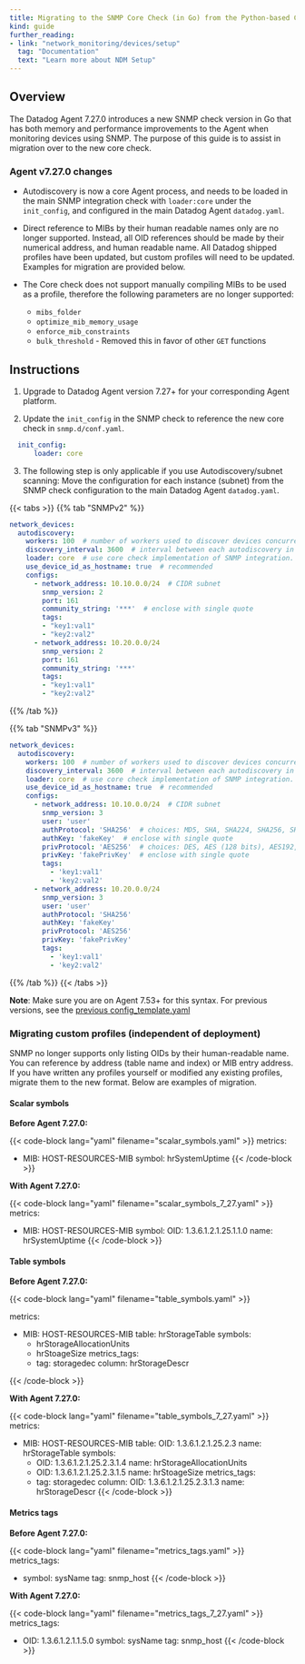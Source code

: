 ```yaml
---
title: Migrating to the SNMP Core Check (in Go) from the Python-based Check
kind: guide
further_reading:
- link: "network_monitoring/devices/setup"
  tag: "Documentation"
  text: "Learn more about NDM Setup"
---
```


## Overview

The Datadog Agent 7.27.0 introduces a new SNMP check version in Go that has both memory and performance improvements to the Agent when monitoring devices using SNMP. The purpose of this guide is to assist in migration over to the new core check.

### Agent v7.27.0 changes

- Autodiscovery is now a core Agent process, and needs to be loaded in the main SNMP integration check with `loader:core` under the `init_config`, and configured in the main Datadog Agent `datadog.yaml`.

- Direct reference to MIBs by their human readable names only are no longer supported. Instead, all OID references should be made by their numerical address, and human readable name. All Datadog shipped profiles have been updated, but custom profiles will need to be updated. Examples for migration are provided below.

- The Core check does not support manually compiling MIBs to be used as a profile, therefore the following parameters are no longer supported:
  - `mibs_folder`
  - `optimize_mib_memory_usage`
  - `enforce_mib_constraints`
  - `bulk_threshold` - Removed this in favor of other `GET` functions

## Instructions

1. Upgrade to Datadog Agent version 7.27+ for your corresponding Agent platform.

2. Update the `init_config` in the SNMP check to reference the new core check in `snmp.d/conf.yaml`.

``` yaml
  init_config:
      loader: core
```
3. The following step is only applicable if you use Autodiscovery/subnet scanning: Move the configuration for each instance (subnet) from the SNMP check configuration to the main Datadog Agent `datadog.yaml`.

{{< tabs >}}
{{% tab "SNMPv2" %}}

```yaml
network_devices:
  autodiscovery:
    workers: 100  # number of workers used to discover devices concurrently
    discovery_interval: 3600  # interval between each autodiscovery in seconds
    loader: core  # use core check implementation of SNMP integration. recommended
    use_device_id_as_hostname: true  # recommended
    configs:
      - network_address: 10.10.0.0/24  # CIDR subnet
        snmp_version: 2
        port: 161
        community_string: '***'  # enclose with single quote
        tags:
        - "key1:val1"
        - "key2:val2"
      - network_address: 10.20.0.0/24
        snmp_version: 2
        port: 161
        community_string: '***'
        tags:
        - "key1:val1"
        - "key2:val2"
```

{{% /tab %}}

{{% tab "SNMPv3" %}}

```yaml
network_devices:
  autodiscovery:
    workers: 100  # number of workers used to discover devices concurrently
    discovery_interval: 3600  # interval between each autodiscovery in seconds
    loader: core  # use core check implementation of SNMP integration. recommended
    use_device_id_as_hostname: true  # recommended
    configs:
      - network_address: 10.10.0.0/24  # CIDR subnet
        snmp_version: 3
        user: 'user'
        authProtocol: 'SHA256'  # choices: MD5, SHA, SHA224, SHA256, SHA384, SHA512
        authKey: 'fakeKey'  # enclose with single quote
        privProtocol: 'AES256'  # choices: DES, AES (128 bits), AES192, AES192C, AES256, AES256C
        privKey: 'fakePrivKey'  # enclose with single quote
        tags:
          - 'key1:val1'
          - 'key2:val2'
      - network_address: 10.20.0.0/24
        snmp_version: 3
        user: 'user'
        authProtocol: 'SHA256'
        authKey: 'fakeKey'
        privProtocol: 'AES256'
        privKey: 'fakePrivKey'
        tags:
          - 'key1:val1'
          - 'key2:val2'
```

{{% /tab %}}
{{< /tabs >}}

**Note**: Make sure you are on Agent 7.53+ for this syntax. For previous versions, see the [previous config_template.yaml][1]

### Migrating custom profiles (independent of deployment)

SNMP no longer supports only listing OIDs by their human-readable name. You can reference by address (table name and index) or MIB entry address. If you have written any profiles yourself or modified any existing profiles, migrate them to the new format. Below are examples of migration.

#### Scalar symbols

**Before Agent 7.27.0:**

{{< code-block lang="yaml" filename="scalar_symbols.yaml" >}}
metrics:
  - MIB: HOST-RESOURCES-MIB
    symbol: hrSystemUptime
{{< /code-block >}}

**With Agent 7.27.0:**

{{< code-block lang="yaml" filename="scalar_symbols_7_27.yaml" >}}
metrics:
  - MIB: HOST-RESOURCES-MIB
    symbol:
      OID: 1.3.6.1.2.1.25.1.1.0
      name: hrSystemUptime
{{< /code-block >}}

#### Table symbols

**Before Agent 7.27.0:**

{{< code-block lang="yaml" filename="table_symbols.yaml" >}}

metrics:
  - MIB: HOST-RESOURCES-MIB
    table: hrStorageTable
    symbols:
      - hrStorageAllocationUnits
      - hrStoageSize
    metrics_tags:
      - tag: storagedec
        column: hrStorageDescr

{{< /code-block >}}


**With Agent 7.27.0:**

{{< code-block lang="yaml" filename="table_symbols_7_27.yaml" >}}
metrics:
  - MIB: HOST-RESOURCES-MIB
    table:
      OID: 1.3.6.1.2.1.25.2.3
      name: hrStorageTable
    symbols:
      - OID: 1.3.6.1.2.1.25.2.3.1.4
        name: hrStorageAllocationUnits
      - OID: 1.3.6.1.2.1.25.2.3.1.5
        name: hrStoageSize
    metrics_tags:
      - tag: storagedec
        column:
          OID: 1.3.6.1.2.1.25.2.3.1.3
          name: hrStorageDescr
{{< /code-block >}}


#### Metrics tags

**Before Agent 7.27.0:**

{{< code-block lang="yaml" filename="metrics_tags.yaml" >}}
metrics_tags:
  - symbol: sysName
    tag: snmp_host
{{< /code-block >}}

**With Agent 7.27.0:**

{{< code-block lang="yaml" filename="metrics_tags_7_27.yaml" >}}
metrics_tags:
  - OID: 1.3.6.1.2.1.1.5.0
    symbol: sysName
    tag: snmp_host
{{< /code-block >}}

[1]: https://github.com/DataDog/datadog-agent/blob/51dd4482466cc052d301666628b7c8f97a07662b/pkg/config/config_template.yaml#L855